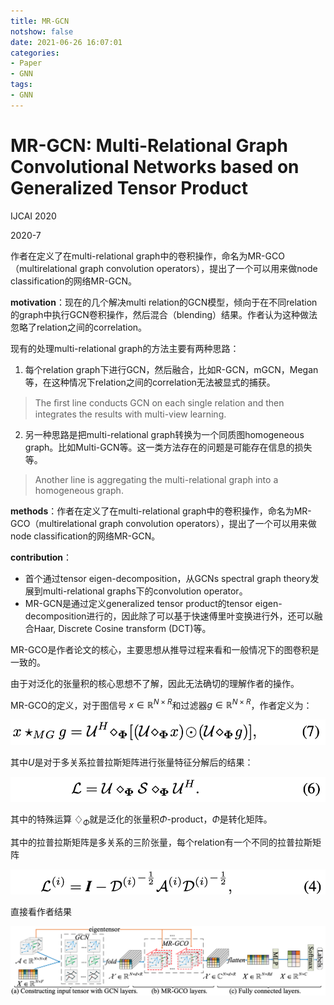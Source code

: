 ```yaml
---
title: MR-GCN
notshow: false
date: 2021-06-26 16:07:01
categories:
- Paper
- GNN
tags:
- GNN
---
```


# MR-GCN: Multi-Relational Graph Convolutional Networks based on Generalized Tensor Product

IJCAI 2020

2020-7

作者在定义了在multi-relational graph中的卷积操作，命名为MR-GCO（multirelational graph convolution operators），提出了一个可以用来做node classification的网络MR-GCN。

<!--more-->

**motivation**：现在的几个解决multi relation的GCN模型，倾向于在不同relation的graph中执行GCN卷积操作，然后混合（blending）结果。作者认为这种做法忽略了relation之间的correlation。

现有的处理multi-relational graph的方法主要有两种思路：

1. 每个relation graph下进行GCN，然后融合，比如R-GCN，mGCN，Megan等，在这种情况下relation之间的correlation无法被显式的捕获。

> The ﬁrst line conducts GCN on each single relation and then integrates the results with multi-view learning.

2. 另一种思路是把multi-relational graph转换为一个同质图homogeneous graph。比如Multi-GCN等。这一类方法存在的问题是可能存在信息的损失等。

> Another line is aggregating the multi-relational graph into a homogeneous graph.

**methods**：作者在定义了在multi-relational graph中的卷积操作，命名为MR-GCO（multirelational graph convolution operators），提出了一个可以用来做node classification的网络MR-GCN。

**contribution**：

- 首个通过tensor eigen-decomposition，从GCNs spectral graph theory发展到multi-relational graphs下的convolution operator。
- MR-GCN是通过定义generalized tensor product的tensor eigen-decomposition进行的，因此除了可以基于快速傅里叶变换进行外，还可以融合Haar, Discrete Cosine transform (DCT)等。

MR-GCO是作者论文的核心，主要思想从推导过程来看和一般情况下的图卷积是一致的。

由于对泛化的张量积的核心思想不了解，因此无法确切的理解作者的操作。

MR-GCO的定义，对于图信号 $x\in \mathbb{R}^{N\times R}$和过滤器$g\in \mathbb{R}^{N\times R}$，作者定义为：

![](MR-GCN/image-20210626164341117.png)

其中$U$是对于多关系拉普拉斯矩阵进行张量特征分解后的结果：

![](MR-GCN/image-20210626164638896.png)

其中的特殊运算 $\diamondsuit_\Phi$就是泛化的张量积$\Phi$-product，$\Phi$是转化矩阵。

其中的拉普拉斯矩阵是多关系的三阶张量，每个relation有一个不同的拉普拉斯矩阵

![](MR-GCN/image-20210626165323451.png)

直接看作者结果

![](MR-GCN/image-20210626164015015.png)


